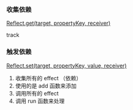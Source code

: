 ### 收集依赖

[Reflect.get(target, propertyKey, receiver)](https://developer.mozilla.org/en-US/docs/Web/JavaScript/Reference/Global_Objects/Reflect/get)

track

### 触发依赖

[Reflect.set(target, propertyKey, value, receiver)](https://developer.mozilla.org/en-US/docs/Web/JavaScript/Reference/Global_Objects/Reflect/set)

1. 收集所有的 effect （依赖）
2. 使用的是 add 函数来添加
3. 调用所有的 effect
4. 调用 run 函数来处理